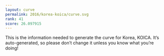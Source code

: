 ```yaml
---
layout: curve
permalink: 2016/korea-koica/curve.svg
rank: 41
score: 26.097915
---
```


This is the information needed to generate the curve for Korea, KOICA. It’s
auto-generated, so please don’t change it unless you know what you’re
doing!
